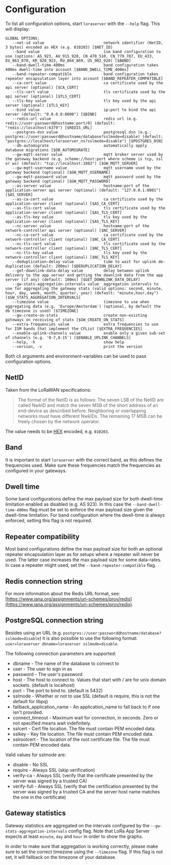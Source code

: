 # Configuration

To list all configuration options, start `loraserver` with the `--help`
flag. This will display:

```
GLOBAL OPTIONS:
   --net-id value                          network identifier (NetID, 3 bytes) encoded as HEX (e.g. 010203) [$NET_ID]
   --band value                            ism band configuration to use (options: AS_923, AU_915_928, CN_470_510, CN_779_787, EU_433, EU_863_870, KR_920_923, RU_864_869, US_902_928) [$BAND]
   --band-dwell-time-400ms                 band configuration takes 400ms dwell-time into account [$BAND_DWELL_TIME_400ms]
   --band-repeater-compatible              band configuration takes repeater encapsulation layer into account [$BAND_REPEATER_COMPATIBLE]
   --ca-cert value                         ca certificate used by the api server (optional) [$CA_CERT]
   --tls-cert value                        tls certificate used by the api server (optional) [$TLS_CERT]
   --tls-key value                         tls key used by the api server (optional) [$TLS_KEY]
   --bind value                            ip:port to bind the api server (default: "0.0.0.0:8000") [$BIND]
   --redis-url value                       redis url (e.g. redis://user:password@hostname:port/0) (default: "redis://localhost:6379") [$REDIS_URL]
   --postgres-dsn value                    postgresql dsn (e.g.: postgres://user:password@hostname/database?sslmode=disable) (default: "postgres://localhost/loraserver_ns?sslmode=disable") [$POSTGRES_DSN]
   --db-automigrate                        automatically apply database migrations [$DB_AUTOMIGRATE]
   --gw-mqtt-server value                  mqtt broker server used by the gateway backend (e.g. scheme://host:port where scheme is tcp, ssl or ws) (default: "tcp://localhost:1883") [$GW_MQTT_SERVER]
   --gw-mqtt-username value                mqtt username used by the gateway backend (optional) [$GW_MQTT_USERNAME]
   --gw-mqtt-password value                mqtt password used by the gateway backend (optional) [$GW_MQTT_PASSWORD]
   --as-server value                       hostname:port of the application-server api server (optional) (default: "127.0.0.1:8001") [$AS_SERVER]
   --as-ca-cert value                      ca certificate used by the application-server client (optional) [$AS_CA_CERT]
   --as-tls-cert value                     tls certificate used by the application-server client (optional) [$AS_TLS_CERT]
   --as-tls-key value                      tls key used by the application-server client (optional) [$AS_TLS_KEY]
   --nc-server value                       hostname:port of the network-controller api server (optional) [$NC_SERVER]
   --nc-ca-cert value                      ca certificate used by the network-controller client (optional) [$NC_CA_CERT]
   --nc-tls-cert value                     tls certificate used by the network-controller client (optional) [$NC_TLS_CERT]
   --nc-tls-key value                      tls key used by the network-controller client (optional) [$NC_TLS_KEY]
   --deduplication-delay value             time to wait for uplink de-duplication (default: 200ms) [$DEDUPLICATION_DELAY]
   --get-downlink-data-delay value         delay between uplink delivery to the app server and getting the downlink data from the app server (if any) (default: 100ms) [$GET_DOWNLINK_DATA_DELAY]
   --gw-stats-aggregation-intervals value  aggregation intervals to use for aggregating the gateway stats (valid options: second, minute, hour, day, week, month, quarter, year) (default: "minute,hour,day") [$GW_STATS_AGGREGATION_INTERVALS]
   --timezone value                        timezone to use when aggregating data (e.g. 'Europe/Amsterdam') (optional, by default the db timezone is used) [$TIMEZONE]
   --gw-create-on-stats                    create non-existing gateways on receiving of stats [$GW_CREATE_ON_STATS]
   --extra-frequencies value               extra frequencies to use for ISM bands that implement the CFList [$EXTRA_FREQUENCIES]
   --enable-uplink-channels value          enable only a given sub-set of channels (e.g. '0-7,8-15') [$ENABLE_UPLINK_CHANNELS]
   --help, -h                              show help
   --version, -v                           print the version
```

Both cli arguments and environment-variables can be used to pass configuration
options.

## NetID

Taken from the LoRaWAN specifications:

> The format of the NetID is as follows: The seven LSB of the NetID are called NwkID and
> match the seven MSB of the short address of an end-device as described before.
> Neighboring or overlapping networks must have different NwkIDs. The remaining 17 MSB
> can be freely chosen by the network operator.

The value needs to be [HEX](https://en.wikipedia.org/wiki/Hexadecimal) encoded, e.g. ``010203``.

## Band

It is important to start `loraserver` with the correct band, as this defines
the frequencies used. Make sure these frequencies match the frequencies as
configured in your gateways.

## Dwell time

Some band configurations define the max payload size for both dwell-time
limitation enabled as disabled (e.g. AS 923). In this case the
`--band-dwell-time-400ms` flag must be set to enforce the max payload size
given the dwell-time limitation. For band configuration where the dwell-time is
always enforced, setting this flag is not required.

## Repeater compatibility

Most band configurations define the max payload size for both an optional
repeater encapsulation layer as for setups where a repeater will never
be used. The latter case increases the max payload size for some data-rates.
In case a repeater might used, set the `--band-repeater-compatible` flag.

## Redis connection string

For more information about the Redis URL format, see:
[https://www.iana.org/assignments/uri-schemes/prov/redis](https://www.iana.org/assignments/uri-schemes/prov/redis).

## PostgreSQL connection string

Besides using an URL (e.g. `postgres://user:password@hostname/database?sslmode=disable`)
it is also possible to use the following format:
`user=loraserver dbname=loraserver sslmode=disable`.

The following connection parameters are supported:

* dbname - The name of the database to connect to
* user - The user to sign in as
* password - The user's password
* host - The host to connect to. Values that start with / are for unix domain sockets. (default is localhost)
* port - The port to bind to. (default is 5432)
* sslmode - Whether or not to use SSL (default is require, this is not the default for libpq)
* fallback_application_name - An application_name to fall back to if one isn't provided.
* connect_timeout - Maximum wait for connection, in seconds. Zero or not specified means wait indefinitely.
* sslcert - Cert file location. The file must contain PEM encoded data.
* sslkey - Key file location. The file must contain PEM encoded data.
* sslrootcert - The location of the root certificate file. The file must contain PEM encoded data.

Valid values for sslmode are:

* disable - No SSL
* require - Always SSL (skip verification)
* verify-ca - Always SSL (verify that the certificate presented by the server was signed by a trusted CA)
* verify-full - Always SSL (verify that the certification presented by the server was signed by a trusted CA and the server host name matches the one in the certificate)

## Gateway statistics

Gateway statistics are aggregated on the intervals configured by
the `--gw-stats-aggregation-intervals` config flag. Note that LoRa App Server
expects at least `minute`, `day` and `hour` in order to show the graphs.

In order to make sure that aggregation is working correctly, please make sure
to set the correct timezone using the `--timezone` flag. If this flag is not
set, it will fallback on the timezone of your database.
